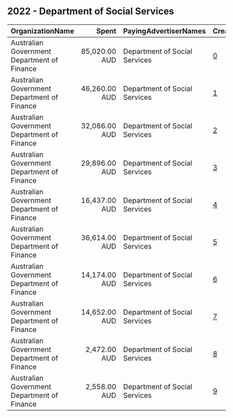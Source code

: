 ## 2022 - Department of Social Services 
|OrganizationName|Spent|PayingAdvertiserNames|CreativeUrls|Impressions|Genders|AgeBrackets|CountryCodes|BillingAddresses|CandidateBallotInformation|
|:---|---:|:---|:---|---:|:---|:---|:---|:---|:---|
|Australian Government Department of Finance|85,020.00 AUD|Department of Social Services|[0](https://www.snap.com/political-ads/asset/48b3d49e21761dd1ad60f21e65769ac68fa38b6c476db402720b4b1c15a8ab57?mediaType=mp4)|22,328,113||15-17|australia|"100 Chalmers Street,Surry Hills,2010,AU"||
|Australian Government Department of Finance|46,260.00 AUD|Department of Social Services|[1](https://www.snap.com/political-ads/asset/d4c49fcb75347dab22c84952d1eaba8ea63ab9e26420d09f6a31e23b8c269c7c?mediaType=mp4)|12,898,439||15-17|australia|"100 Chalmers Street,Surry Hills,2010,AU"||
|Australian Government Department of Finance|32,086.00 AUD|Department of Social Services|[2](https://www.snap.com/political-ads/asset/c1da853ecb6d99a2afc0e2750686dd4df3b937d0f37578e7703a8e8d9729071b?mediaType=jpg)|10,455,986||15-17|australia|"100 Chalmers Street,Surry Hills,2010,AU"||
|Australian Government Department of Finance|29,896.00 AUD|Department of Social Services|[3](https://www.snap.com/political-ads/asset/01a5b9589fdae5951e6dc7d61827b02012376febbe4691e01df010a4385fdbee?mediaType=jpg)|9,597,534||15-17|australia|"100 Chalmers Street,Surry Hills,2010,AU"||
|Australian Government Department of Finance|16,437.00 AUD|Department of Social Services|[4](https://www.snap.com/political-ads/asset/524a79d78343751a3f5fb0ce0586ceae5b685431ead06061d81740e119c44b72?mediaType=mp4)|4,197,540||15-17|australia|"100 Chalmers Street,Surry Hills,2010,AU"||
|Australian Government Department of Finance|36,614.00 AUD|Department of Social Services|[5](https://www.snap.com/political-ads/asset/48b3d49e21761dd1ad60f21e65769ac68fa38b6c476db402720b4b1c15a8ab57?mediaType=mp4)|2,782,729||18-24|australia|"100 Chalmers Street,Surry Hills,2010,AU"||
|Australian Government Department of Finance|14,174.00 AUD|Department of Social Services|[6](https://www.snap.com/political-ads/asset/c1da853ecb6d99a2afc0e2750686dd4df3b937d0f37578e7703a8e8d9729071b?mediaType=jpg)|2,222,385||18-24|australia|"100 Chalmers Street,Surry Hills,2010,AU"||
|Australian Government Department of Finance|14,652.00 AUD|Department of Social Services|[7](https://www.snap.com/political-ads/asset/d4c49fcb75347dab22c84952d1eaba8ea63ab9e26420d09f6a31e23b8c269c7c?mediaType=mp4)|1,999,387||18-24|australia|"100 Chalmers Street,Surry Hills,2010,AU"||
|Australian Government Department of Finance|2,472.00 AUD|Department of Social Services|[8](https://www.snap.com/political-ads/asset/01a5b9589fdae5951e6dc7d61827b02012376febbe4691e01df010a4385fdbee?mediaType=jpg)|328,915||18-24|australia|"100 Chalmers Street,Surry Hills,2010,AU"||
|Australian Government Department of Finance|2,558.00 AUD|Department of Social Services|[9](https://www.snap.com/political-ads/asset/524a79d78343751a3f5fb0ce0586ceae5b685431ead06061d81740e119c44b72?mediaType=mp4)|321,864||18-24|australia|"100 Chalmers Street,Surry Hills,2010,AU"||
